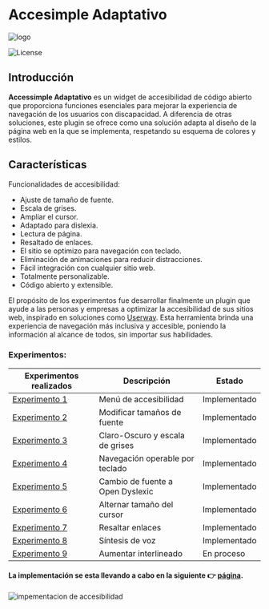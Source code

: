 # Accesimple Adaptativo 

![logo](./Experimentos/imagenes/logo.webp)


![License](https://img.shields.io/github/license/tuusuario/accessibility-plugin)


## Introducción

**Accessimple Adaptativo** es un widget de accesibilidad de código abierto que proporciona funciones esenciales para mejorar la experiencia de navegación de los usuarios con discapacidad. A diferencia de otras soluciones, este plugin se ofrece como una solución adapta al diseño de la página web en la que se implementa, respetando su esquema de colores y estilos.

## Características

Funcionalidades de accesibilidad:
  - Ajuste de tamaño de fuente.
  - Escala de grises.
  - Ampliar el cursor.
  - Adaptado para dislexia.
  - Lectura de página.
  - Resaltado de enlaces.
  - El sitio se optimizo para navegación con teclado.
  - Eliminación de animaciones para reducir distracciones.
- Fácil integración con cualquier sitio web.
- Totalmente personalizable.
- Código abierto y extensible.


El propósito de los experimentos fue desarrollar finalmente un plugin que ayude a las personas y empresas a optimizar la accesibilidad de sus sitios web, inspirado en soluciones como [Userway](https://userway.org/). Esta herramienta brinda una experiencia de navegación más inclusiva y accesible, poniendo la información al alcance de todos, sin importar sus habilidades.

### Experimentos:

|Experimentos realizados | Descripción| Estado |
|------------------------|------------|-------------|
|[Experimento 1](https://github.com/german-rs/accesibilidad/tree/main/Experimentos/experimento1)| Menú de accesibilidad    | Implementado |
|[Experimento 2](https://github.com/german-rs/accesibilidad/tree/main/Experimentos/experimento2)| Modificar tamaños de fuente | Implementado |
|[Experimento 3](https://github.com/german-rs/accesibilidad/tree/main/Experimentos/experimento3)| Claro-Oscuro y escala de grises | Implementado | 
|[Experimento 4](https://github.com/german-rs/accesibilidad/tree/main/Experimentos/experimento4)| Navegación operable por teclado | Implementado|
|[Experimento 5](https://github.com/german-rs/accesibilidad/tree/main/Experimentos/experimento5)| Cambio de fuente a Open Dyslexic | Implementado|
|[Experimento 6](https://github.com/german-rs/accesibilidad/tree/main/Experimentos/experimento6)| Alternar tamaño del cursor | Implementado|
|[Experimento 7](https://github.com/german-rs/accesibilidad/tree/main/Experimentos/experimento7)| Resaltar enlaces| Implementado|
|[Experimento 8](https://github.com/german-rs/accesibilidad/tree/main/Experimentos/experimento8)| Síntesis de voz| Implementado |
|[Experimento 9](https://github.com/german-rs/accesibilidad/tree/main/Experimentos/experimento9)| Aumentar interlineado| En proceso |

#### La implementación se esta llevando a cabo en la siguiente 👉 [página](https://portafolio-1-rust.vercel.app/).

![impementacion de accesibilidad](./Experimentos/imagenes/implementacion.jpg)
